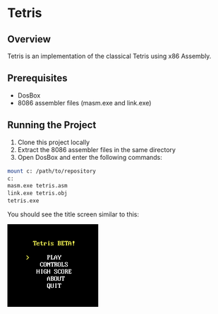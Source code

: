 # Tetris
## Overview
Tetris is an implementation of the classical Tetris using x86 Assembly.

## Prerequisites
* DosBox
* 8086 assembler files (masm.exe and link.exe)

## Running the Project
1. Clone this project locally
2. Extract the 8086 assembler files in the same directory
3. Open DosBox and enter the following commands:
```bash
mount c: /path/to/repository
c:
masm.exe tetris.asm
link.exe tetris.obj
tetris.exe
```

You should see the title screen similar to this:

![title-screen](media/title-screen.png)